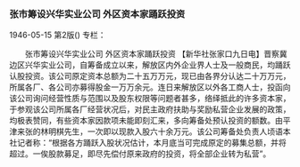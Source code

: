 ### 张市筹设兴华实业公司  外区资本家踊跃投资

1946-05-15
第2版()
专栏：

　　张市筹设兴华实业公司
    外区资本家踊跃投资
    【新华社张家口九日电】晋察冀边区兴华实业公司，自筹备成立以来，解放区内外企业界人士及一般商民，均踊跃认股投资。该公司原定资本总额为二十五万万元，现已由各界分认达二十万万元，所属各厂、各公司亦募得股金一万万余元。连日来解放区以外各工商人士，投函向该公司询问经营性质与范围以及股东权限等问题者甚多，络绎抵此的许多资本家，于参观该公司所属各厂经营状况后，对民主政府扶助与奖励私营企业发展的政策，均极表赞同，有些资本家因款项未能即刻汇来，多向筹备处预认投资的额数。由平津来张的林明棋先生，一次即以现款入股六十余万元。该公司筹备处负责人顷语本社记者称：“根据各方踊跃入股状况估计，本月底当可完成原定的募集总额，并将超过。一俟股款募足，即尽先偿付原来政府的投资，将全部企业转为私营”。
